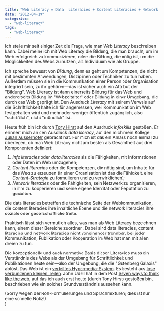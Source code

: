 ```yaml
---
title: "Web Literacy = Data  Literacies + Content Literacies + Network Literacies"
date: "2012-04-19"
categories: 
  - "web-literacy"
tags: 
  - "web-literacy"
---
```


Ich stelle mir seit einiger Zeit die Frage, wie man _Web Literacy_ beschreiben kann. Dabei meine ich mit Web Literacy die Bildung, die man braucht, um im Web erfolgreich zu kommunizieren, oder: die Bildung, die nötig ist, um die Möglichkeiten des Webs zu nutzen, als Individuum wie als Gruppe.

Ich spreche bewusst von _Bildung_, denn es geht um Kompetenzen, die nicht mit bestimmten Anwendungen, Disziplinen oder Techniken zu tun haben. Außerdem müssen sie in die Kommunikation einer Person oder Organisation integriert sein, zu ihr gehören—das ist sicher auch ein Attribut der "Bildung". Web Literacy ist dann einerseits Bildung für das Web und andererseits Bildung im "Webzeitalter" oder Bildung in einer Umgebung, die durch das Web geprägt ist. Den Ausdruck _Literacy_ mit seinem Verweis auf die Schriftlichkeit halte ich für angemessen, weil Kommunikation im Web festgehalten wird und mehr oder weniger öffentlich zugänglich, also "schriftlich", nicht "mündlich" ist.

Heute früh bin ich durch [Tony Hirst](http://blog.ouseful.info/2012/03/27/infoskills-2-012-practical-exercises-in-social-media-network-analysis-change11/ "Infoskills 2.012 – Practical Exercises in Social Media Network Analysis #change11 « OUseful.Info, the blog…") auf den Ausdruck _infoskills_ gestoßen. Er erinnert mich an den Ausdruck _data literacy_, auf den mich mein Kollege [Julian Ausserhofer](https://twitter.com/#!/BOOMBLITZ "Julian Ausserhofer (boomblitz) on Twitter") gebracht hat. Für mich ist das ein Anlass noch einmal zu überlegen, ob man Web Literacy nicht am besten als Gesamtheit aus drei Komponenten definiert:

1. _Info literacies_ oder _data literacies_ als die Fähigkeiten, mit Informationen oder Daten im Web umzugehen;
2. _Content literacies_ oder die Kompetenzen, die nötig sind, um Inhalte für das Weg zu erzeugen (in einer Organisation ist das die Fähigkeit, eine _Content-Strategie_ zu formulieren und zu verwirklichen);
3. _Network literacies_ oder die Fähigkeiten, sein Netzwerk zu organisieren, in ihm zu kooperieren und seine eigene Identität oder Reputation zu gestalten.

Die data literacies betreffen die technische Seite der Webkommunikation, die content literacies ihre inhaltliche Ebene und die network literacies ihre soziale oder gesellschaftliche Seite.

Praktisch lässt sich vermutlich alles, was man als Web Literacy bezeichnen kann, einem dieser Bereiche zuordnen. Dabei sind data literacies, content literacies und network literacies nicht voneinander trennbar; bei jeder Kommunikation, Publikation oder Kooperation im Web hat man mit allen dreien zu tun.

Die konzeptionelle und auch normative Basis dieser Literacies muss ein Verständnis des Webs als der Umgebung für Schriftlichkeit und Publikationen heute sein—also der Umgebung, die die "Gutenberg Galaxis" ablöst. Das Web ist ein [verteiltes Hypermedia-System](http://www.ics.uci.edu/~fielding/pubs/dissertation/rest_arch_style.htm "Fielding Dissertation: CHAPTER 5: Representational State Transfer (REST)"). Es besteht aus [lose verbundenen kleinen Teilen](http://www.smallpieces.com/index.php "Small Pieces Loosely Joined"). John Udell hat in dem Post [Seven ways to think like the web](http://blog.jonudell.net/2011/01/24/seven-ways-to-think-like-the-web/ "Seven ways to think like the web « Jon Udell"), auf das ich auch erst heute (durch Tony Hirst) gestoßen bin, beschrieben wie ein solches Grundverständnis aussehen kann.

(Sorry wegen der Roh-Formulierungen und Sprachmixturen; dies ist nur eine schnelle Notiz!)  
)
